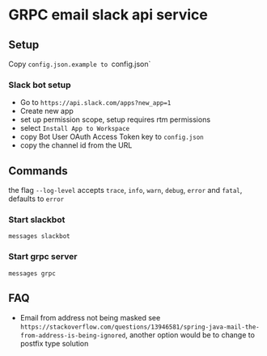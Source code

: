 # GRPC email slack api service

## Setup
Copy `config.json.example to `config.json`

### Slack bot setup
- Go to `https://api.slack.com/apps?new_app=1`
- Create new app
- set up permission scope, setup requires rtm permissions
- select `Install App to Workspace`
- copy Bot User OAuth Access Token key to `config.json`
- copy the channel id from the URL

## Commands
the flag `--log-level` accepts `trace`, `info`, `warn`, `debug`, `error` and `fatal`, defaults to `error`

### Start slackbot
```
messages slackbot
```

### Start grpc server
```
messages grpc
```

## FAQ
- Email from address not being masked
see `https://stackoverflow.com/questions/13946581/spring-java-mail-the-from-address-is-being-ignored`, another option would be to change to postfix type solution
